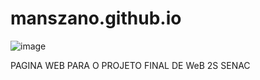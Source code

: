 # manszano.github.io
![image](https://github.com/user-attachments/assets/b585a5bd-482e-42d0-8640-4c3275d0c324)

PAGINA WEB PARA O PROJETO FINAL DE WeB 2S
SENAC
